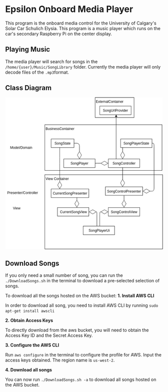 # Epsilon Onboard Media Player

This program is the onboard media control for the University of Calgary's Solar Car Schulich Elysia. This program is a music player which runs on the car's secondary Raspberry Pi on the center display.

## Playing Music

The media player will search for songs in the `/home/{user}/Music/SongLibrary` folder. Currently the media player will only decode files of the `.mp3`format. 

## Class Diagram

![Class Diagram](pictures/ClassDiagram.png)

## Download Songs
If you only need a small number of song, you can run the `./DownloadSongs.sh` in the terminal to download a pre-selected selection of songs.

To download all the songs hosted on the AWS bucket:
**1. Install AWS CLI**

In order to download all song, you need to install AWS CLI by running `sudo apt-get install awscli`

**2. Obtain Access Keys**

To directly download from the aws bucket, you will need to obtain the Access Key ID and the Secret Access Key.

**3. Configure the AWS CLI**

Run `aws configure` in the terminal to configure the profile for AWS. Input the access keys obtained. The region name is `us-west-2`.

**4. Download all songs**

You can now run `./DownloadSongs.sh -a` to download all songs hosted on the AWS bucket.
